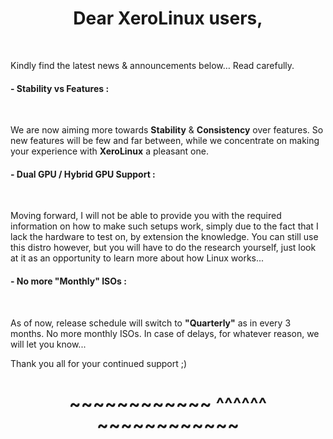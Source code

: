 # <center>Dear XeroLinux users,</center>
<br />

Kindly find the latest news &amp; announcements below… Read carefully.

#### - Stability vs Features :
<br />

We are now aiming more towards **Stability** & **Consistency** over features. So new features will be few and far between, while we concentrate on making your experience with **XeroLinux** a pleasant one.

#### - Dual GPU / Hybrid GPU Support :
<br />

Moving forward, I will not be able to provide you with the required information on how to make such setups work, simply due to the fact that I lack the hardware to test on, by extension the knowledge. You can still use this distro however, but you will have to do the research yourself, just look at it as an opportunity to learn more about how Linux works...

#### - No more "Monthly" ISOs :
<br />

As of now, release schedule will switch to **"Quarterly"** as in every 3 months. No more monthly ISOs. In case of delays, for whatever reason, we will let you know...

Thank you all for your continued support ;)

# <center>~~~~~~~~~~~~ ^^^^^^ ~~~~~~~~~~~~</center>
